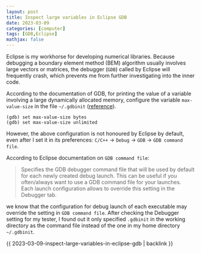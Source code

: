 ```yaml
---
layout: post
title: Inspect large variables in Eclipse GDB
date: 2023-03-09
categories: [computer]
tags: [GDB,Eclipse]
mathjax: false
---
```


Eclipse is my workhorse for developing numerical libraries. Because debugging a boundary element method (BEM) algorithm usually involves large vectors or matrices, the debugger (`GDB`) called by Eclipse will frequently crash, which prevents me from further investigating into the inner code.

According to the documentation of GDB, for printing the value of a variable involving a large dynamically allocated memory, configure the variable `max-value-size` in the file `~/.gdbinit` ([reference](https://sourceware.org/gdb/current/onlinedocs/gdb/Value-Sizes.html)).

    (gdb) set max-value-size bytes
    (gdb) set max-value-size unlimited

However, the above configuration is not honoured by Eclipse by default, even after I set it in its preferences: `C/C++` → `Debug` → `GDB` → `GDB command file`.

According to Eclipse documentation on `GDB command file`:

> Specifies the GDB debugger command file that will be used by default for each newly created debug launch. This can be useful if you often/always want to use a GDB command file for your launches. Each launch configuration allows to override this setting in the Debugger tab.

we know that the configuration for debug launch of each executable may override the setting in `GDB command file`. After checking the Debugger setting for my tester, I found out it only specified `.gdbinit` in the working directory as the command file instead of the one in my home directory `~/.gdbinit`.

{{ 2023-03-09-inspect-large-variables-in-eclipse-gdb | backlink }}
